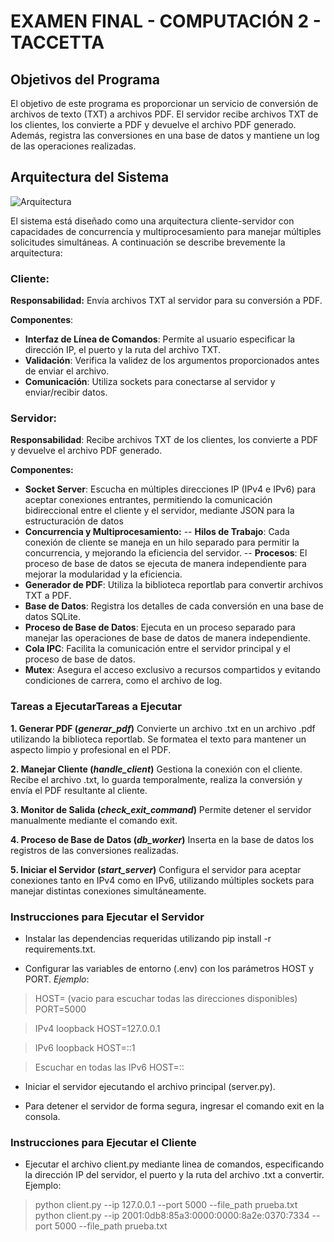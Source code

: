 # **EXAMEN FINAL - COMPUTACIÓN 2 - TACCETTA**

## Objetivos del Programa

El objetivo de este programa es proporcionar un servicio de conversión de archivos de texto (TXT) a archivos PDF. El servidor recibe archivos TXT de los clientes, los convierte a PDF y devuelve el archivo PDF generado. Además, registra las conversiones en una base de datos y mantiene un log de las operaciones realizadas.

## Arquitectura del Sistema
![Arquitectura](https://imgur.com/a/FXlHGtA "Arquitectura")

El sistema está diseñado como una arquitectura cliente-servidor con capacidades de concurrencia y multiprocesamiento para manejar múltiples solicitudes simultáneas. A continuación se describe brevemente la arquitectura:

### Cliente:
**Responsabilidad:** Envía archivos TXT al servidor para su conversión a PDF.

**Componentes**:
- **Interfaz de Línea de Comandos**: Permite al usuario especificar la dirección IP, el puerto y la ruta del archivo TXT.
- **Validación**: Verifica la validez de los argumentos proporcionados antes de enviar el archivo.
- **Comunicación**: Utiliza sockets para conectarse al servidor y enviar/recibir datos.

### Servidor:
**Responsabilidad**: Recibe archivos TXT de los clientes, los convierte a PDF y devuelve el archivo PDF generado.

**Componentes:**
- **Socket Server**: Escucha en múltiples direcciones IP (IPv4 e IPv6) para aceptar conexiones entrantes, permitiendo la comunicación bidireccional entre el cliente y el servidor, mediante JSON para la estructuración de datos
- **Concurrencia y Multiprocesamiento:**
-- **Hilos de Trabajo**: Cada conexión de cliente se maneja en un hilo separado para permitir la concurrencia, y mejorando la eficiencia del servidor.
-- **Procesos**: El proceso de base de datos se ejecuta de manera independiente para mejorar la modularidad y la eficiencia.
- **Generador de PDF**: Utiliza la biblioteca reportlab para convertir archivos TXT a PDF.
- **Base de Datos**: Registra los detalles de cada conversión en una base de datos SQLite.
- **Proceso de Base de Datos**: Ejecuta en un proceso separado para manejar las operaciones de base de datos de manera independiente.
- **Cola IPC**: Facilita la comunicación entre el servidor principal y el proceso de base de datos.
- **Mutex**: Asegura el acceso exclusivo a recursos compartidos y evitando condiciones de carrera, como el archivo de log.

### Tareas a EjecutarTareas a Ejecutar
**1. Generar PDF (*generar_pdf*)**
Convierte un archivo .txt en un archivo .pdf utilizando la biblioteca reportlab. Se formatea el texto para mantener un aspecto limpio y profesional en el PDF.

**2. Manejar Cliente (*handle_client*)**
Gestiona la conexión con el cliente. Recibe el archivo .txt, lo guarda temporalmente, realiza la conversión y envía el PDF resultante al cliente.

**3. Monitor de Salida (*check_exit_command*)**
Permite detener el servidor manualmente mediante el comando exit.

**4. Proceso de Base de Datos (*db_worker*)**
Inserta en la base de datos los registros de las conversiones realizadas.

**5. Iniciar el Servidor (*start_server*)**
Configura el servidor para aceptar conexiones tanto en IPv4 como en IPv6, utilizando múltiples sockets para manejar distintas conexiones simultáneamente.

### Instrucciones para Ejecutar el Servidor
- Instalar las dependencias requeridas utilizando pip install -r requirements.txt.

- Configurar las variables de entorno (.env) con los parámetros HOST y PORT.
*Ejemplo*:

> HOST= (vacio para escuchar todas las direcciones disponibles)
PORT=5000

> IPv4 loopback
HOST=127.0.0.1

> IPv6 loopback
HOST=::1

> Escuchar en todas las IPv6
HOST=::

- Iniciar el servidor ejecutando el archivo principal (server.py).

- Para detener el servidor de forma segura, ingresar el comando exit en la consola.

### Instrucciones para Ejecutar el Cliente

- Ejecutar el archivo client.py mediante linea de comandos, especificando la dirección IP del servidor, el puerto y la ruta del archivo .txt a convertir. Ejemplo:

> python client.py --ip 127.0.0.1 --port 5000 --file_path prueba.txt
> python client.py --ip 2001:0db8:85a3:0000:0000:8a2e:0370:7334 --port 5000 --file_path prueba.txt
